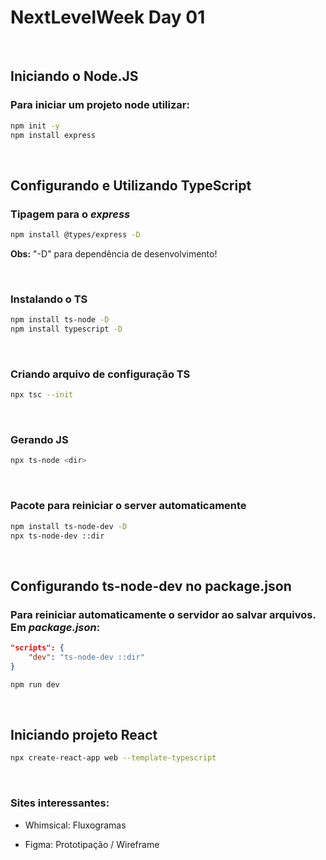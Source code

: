 # NextLevelWeek Day 01
<br/>

## Iniciando o **Node.JS**
### Para iniciar um projeto node utilizar:
```bash
npm init -y
npm install express
```
<br/>

## Configurando e Utilizando **TypeScript**
### Tipagem para o *express*
```bash
npm install @types/express -D
```

**Obs:** "-D" para dependência de desenvolvimento! 

<br/>

### Instalando o TS
```bash
npm install ts-node -D
npm install typescript -D
```

<br/>

### Criando arquivo de configuração TS
```bash
npx tsc --init
```
<br/>

### Gerando JS
```bash
npx ts-node <dir>
```
<br/>

### Pacote para reiniciar o server automaticamente
```bash
npm install ts-node-dev -D
npx ts-node-dev ::dir
```
<br/>

## Configurando **ts-node-dev** no package.json
### Para reiniciar automaticamente o servidor ao salvar arquivos. Em *package.json*:
```json
"scripts": {
    "dev": "ts-node-dev ::dir"
}
```
```bash
npm run dev
```

<br/>

## Iniciando projeto React
```bash
npx create-react-app web --template-typescript
```

<br/>

### Sites interessantes:
- Whimsical: Fluxogramas

- Figma: Prototipação / Wireframe
